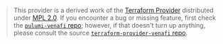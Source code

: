 > This provider is a derived work of the [Terraform Provider](https://github.com/Venafi/terraform-provider-venafi)
> distributed under [MPL 2.0](https://www.mozilla.org/en-US/MPL/2.0/). If you encounter a bug or missing feature,
> first check the [`pulumi-venafi` repo](https://github.com/pulumi/pulumi-venafi/issues); however, if that doesn't turn up anything,
> please consult the source [`terraform-provider-venafi` repo](https://github.com/Venafi/terraform-provider-venafi/issues).